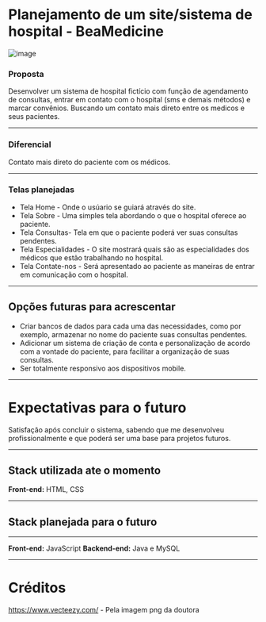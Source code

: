 # Planejamento de um site/sistema de hospital - BeaMedicine

![image](https://github.com/user-attachments/assets/8dd405d9-c648-473e-b1fe-d6f0cb43f150)

### Proposta 

Desenvolver um sistema de hospital fictício com função de agendamento de consultas, entrar em contato com o hospital (sms e demais métodos) e marcar convênios. Buscando um contato mais direto entre os medicos e seus pacientes.

---

### Diferencial

Contato mais direto do paciente com os médicos.

---

### Telas planejadas

- Tela Home - Onde o usúario se guiará através do site.
- Tela Sobre - Uma simples tela abordando o que o hospital oferece ao paciente.
- Tela Consultas- Tela em que o paciente poderá ver suas consultas pendentes.
- Tela Especialidades - O site mostrará quais são as especialidades dos médicos que estão trabalhando no hospital.
- Tela Contate-nos - Será apresentado ao paciente as maneiras de entrar em comunicação com o hospital.

---

## Opções futuras para acrescentar 

- Criar bancos de dados para cada uma das necessidades, como por exemplo, armazenar no nome do paciente suas consultas pendentes.
- Adicionar um sistema de criação de conta e personalização de acordo com a vontade do paciente, para facilitar a organização de suas consultas.
- Ser totalmente responsivo aos dispositivos mobile.

---

# Expectativas para o futuro

Satisfação após concluir o sistema, sabendo que me desenvolveu profissionalmente e que poderá ser uma base para projetos futuros.

---

## Stack utilizada ate o momento

**Front-end:** HTML, CSS

---

## Stack planejada para o futuro

---

**Front-end:** JavaScript
**Backend-end:** Java e MySQL

---

# Créditos

https://www.vecteezy.com/ - Pela imagem png da doutora
